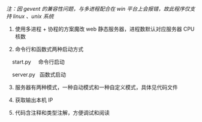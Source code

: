 ﻿*注：因 gevent 的兼容性问题，与多进程配合在 win 平台上会报错，故此程序仅支持 linux 、unix 系统*

1. 使用多进程 + 协程的方案魔改 web 静态服务器，进程数默认对应服务器 CPU 核数

2. 命令行和函数式两种启动方式

    start.py     命令行启动

    server.py   函数式启动

3. 服务器有两种模式，一种自动模式和一种自定义模式，具体见代码文件

4. 获取输出本机 IP

5. 代码含注释和类型注解，方便调试和阅读